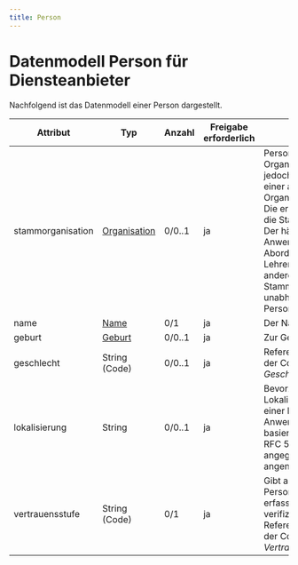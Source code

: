```yaml
---
title: Person
---
```


# Datenmodell Person für Diensteanbieter

Nachfolgend ist das Datenmodell einer Person dargestellt.

| Attribut          | Typ                      | Anzahl   | Freigabe erforderlich | Bemerkung                                                                                                                   | Qualifizierter Name                              |
|-------------------|--------------------------|----------|------------------------|---------------------------------------------------------------------------------------------------------------------------|-------------------------------------------------|
| stammorganisation | [Organisation](organisation) | 0/0..1   | ja                     | Personen können einer Organisation angehören, jedoch zeitweise an einer anderen Organisation tätig sein. Die erste Organisation ist die Stammorganisation. Der häufigste Anwendungsfall ist die Abordnung eines Lehrenden an eine andere Dienststelle. Die Stammorganisation ist unabhängig vom Personenkontext. | `urn:schulconnex:de:person:stammorganisation`   |
| name              | [Name](name)            | 0/1      | ja                     | Der Name der Person.                                                                                                       | `urn:schulconnex:de:person:name`                |
| geburt            | [Geburt](geburt)        | 0/0..1   | ja                     | Zur Geburt der Person.                                                                                                     | `urn:schulconnex:de:person:geburt`              |
| geschlecht        | String (Code)           | 0/0..1   | ja                     | Referenz auf einen Code der Codeliste *Geschlecht*.                                                                        | `urn:schulconnex:de:person:geschlecht`          |
| lokalisierung     | String                  | 0/0..1   | ja                     | Bevorzugte Lokalisierungseinstellung einer Person für Anwendungen. Wert basiert auf Definition in RFC 5646. Wenn nicht angegeben, wird „de“ angenommen. | `urn:schulconnex:de:person:lokalisierung`       |
| vertrauensstufe   | String (Code)           | 0/1      | ja                     | Gibt an, wie stark die Personendaten vom erfassenden Mandanten verifiziert wurden, Referenz auf einen Code der Codeliste *Vertrauensstufe*. | `urn:schulconnex:de:person:vertrauensstufe`     |
